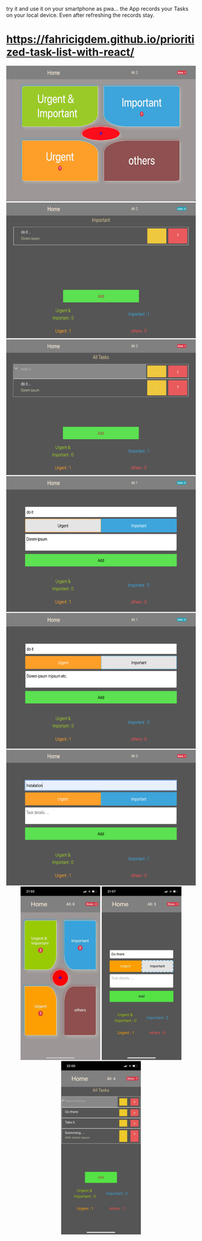 try it and use it on your smartphone as pwa...
the App records your Tasks on your local device. Even after refreshing the records stay. 

# https://fahricigdem.github.io/prioritized-task-list-with-react/

<center>
<img src="app-photos/dashboard.png" height="360" title="dashboard">
<img src="app-photos/list-important.png" height="360" title="Home Page">
<img src="app-photos/alltasks.png" height="360" title="alltasks">
<img src="app-photos/important.png" height="360" title="important">
<img src="app-photos/urgent.png" height="360" title="urgent">
<img src="app-photos/urgent-important.png" height="360" title="urgent-important">
  <img src="app-photos/smartphone1.jpeg" height="460" title="smartphone1">
  <img src="app-photos/smartphone2.jpeg" height="460" title="smartphone2">
  <img src="app-photos/smartphone3.jpeg" height="460" title="smartphone3">
</center>
